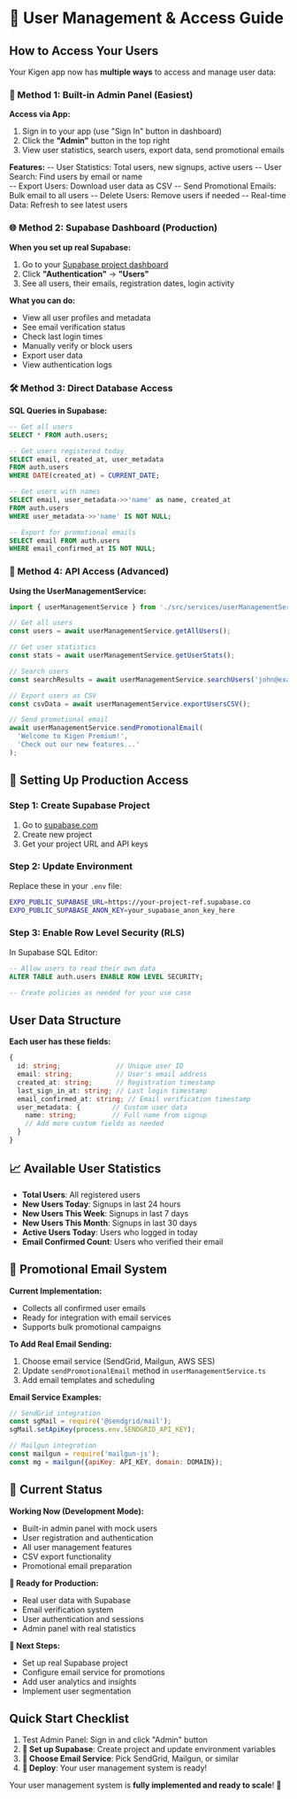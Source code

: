 # 🔐 User Management & Access Guide

## How to Access Your Users

Your Kigen app now has **multiple ways** to access and manage user data:

### **🚀 Method 1: Built-in Admin Panel (Easiest)**

**Access via App:**
1. Sign in to your app (use "Sign In" button in dashboard)
2. Click the **"Admin"** button in the top right
3. View user statistics, search users, export data, send promotional emails

**Features:**
-- User Statistics: Total users, new signups, active users
-- User Search: Find users by email or name  
-- Export Users: Download user data as CSV
-- Send Promotional Emails: Bulk email to all users
-- Delete Users: Remove users if needed
-- Real-time Data: Refresh to see latest users

### **🌐 Method 2: Supabase Dashboard (Production)**

**When you set up real Supabase:**
1. Go to your [Supabase project dashboard](https://supabase.com/dashboard)
2. Click **"Authentication"** → **"Users"**
3. See all users, their emails, registration dates, login activity

**What you can do:**
- View all user profiles and metadata
- See email verification status
- Check last login times
- Manually verify or block users
- Export user data
- View authentication logs

### **🛠 Method 3: Direct Database Access**

**SQL Queries in Supabase:**
```sql
-- Get all users
SELECT * FROM auth.users;

-- Get users registered today
SELECT email, created_at, user_metadata 
FROM auth.users 
WHERE DATE(created_at) = CURRENT_DATE;

-- Get users with names
SELECT email, user_metadata->>'name' as name, created_at
FROM auth.users 
WHERE user_metadata->>'name' IS NOT NULL;

-- Export for promotional emails
SELECT email FROM auth.users 
WHERE email_confirmed_at IS NOT NULL;
```

### **📧 Method 4: API Access (Advanced)**

**Using the UserManagementService:**
```javascript
import { userManagementService } from './src/services/userManagementService';

// Get all users
const users = await userManagementService.getAllUsers();

// Get user statistics  
const stats = await userManagementService.getUserStats();

// Search users
const searchResults = await userManagementService.searchUsers('john@example.com');

// Export users as CSV
const csvData = await userManagementService.exportUsersCSV();

// Send promotional email
await userManagementService.sendPromotionalEmail(
  'Welcome to Kigen Premium!', 
  'Check out our new features...'
);
```

## 🔧 **Setting Up Production Access**

### **Step 1: Create Supabase Project**
1. Go to [supabase.com](https://supabase.com)
2. Create new project
3. Get your project URL and API keys

### **Step 2: Update Environment**
Replace these in your `.env` file:
```bash
EXPO_PUBLIC_SUPABASE_URL=https://your-project-ref.supabase.co
EXPO_PUBLIC_SUPABASE_ANON_KEY=your_supabase_anon_key_here
```

### **Step 3: Enable Row Level Security (RLS)**
In Supabase SQL Editor:
```sql
-- Allow users to read their own data
ALTER TABLE auth.users ENABLE ROW LEVEL SECURITY;

-- Create policies as needed for your use case
```

## User Data Structure

**Each user has these fields:**
```typescript
{
  id: string;              // Unique user ID
  email: string;           // User's email address  
  created_at: string;      // Registration timestamp
  last_sign_in_at: string; // Last login timestamp
  email_confirmed_at: string; // Email verification timestamp
  user_metadata: {        // Custom user data
    name: string;         // Full name from signup
    // Add more custom fields as needed
  }
}
```

## 📈 **Available User Statistics**

- **Total Users**: All registered users
- **New Users Today**: Signups in last 24 hours
- **New Users This Week**: Signups in last 7 days  
- **New Users This Month**: Signups in last 30 days
- **Active Users Today**: Users who logged in today
- **Email Confirmed Count**: Users who verified their email

## 📧 **Promotional Email System**

**Current Implementation:**
- Collects all confirmed user emails
- Ready for integration with email services
- Supports bulk promotional campaigns

**To Add Real Email Sending:**
1. Choose email service (SendGrid, Mailgun, AWS SES)
2. Update `sendPromotionalEmail` method in `userManagementService.ts`
3. Add email templates and scheduling

**Email Service Examples:**
```javascript
// SendGrid integration
const sgMail = require('@sendgrid/mail');
sgMail.setApiKey(process.env.SENDGRID_API_KEY);

// Mailgun integration  
const mailgun = require('mailgun-js');
const mg = mailgun({apiKey: API_KEY, domain: DOMAIN});
```

## 🚦 **Current Status**

**Working Now (Development Mode):**
- Built-in admin panel with mock users
- User registration and authentication
- All user management features
- CSV export functionality
- Promotional email preparation

**🔄 Ready for Production:**
- Real user data with Supabase
- Email verification system
- User authentication and sessions
- Admin panel with real statistics

**🔮 Next Steps:**
- Set up real Supabase project
- Configure email service for promotions
- Add user analytics and insights
- Implement user segmentation

## Quick Start Checklist

1. Test Admin Panel: Sign in and click "Admin" button
2. **🔄 Set up Supabase**: Create project and update environment variables  
3. **📧 Choose Email Service**: Pick SendGrid, Mailgun, or similar
4. **🚀 Deploy**: Your user management system is ready!

Your user management system is **fully implemented and ready to scale**! 🚀
